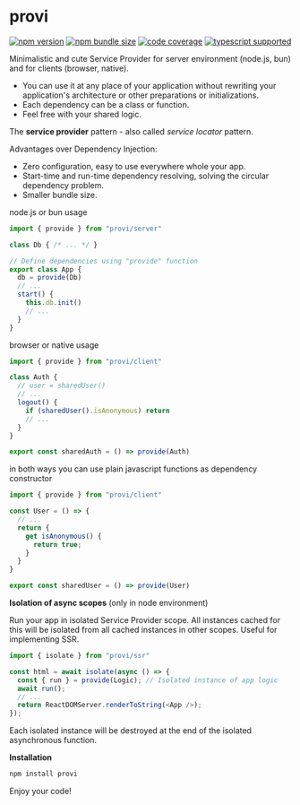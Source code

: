 # provi

[![npm version](https://img.shields.io/npm/v/provi?style=flat-square)](https://www.npmjs.com/package/provi)
[![npm bundle size](https://img.shields.io/bundlephobia/minzip/provi?style=flat-square)](https://bundlephobia.com/result?p=provi)
[![code coverage](https://img.shields.io/coveralls/github/re-js/provi?style=flat-square)](https://coveralls.io/github/re-js/provi)
[![typescript supported](https://img.shields.io/npm/types/typescript?style=flat-square)](index.d.ts)

Minimalistic and cute Service Provider for server environment (node.js, bun) and for clients (browser, native).

- You can use it at any place of your application without rewriting your application's architecture or other preparations or initializations.
- Each dependency can be a class or function.
- Feel free with your shared logic.

The **service provider** pattern - also called _service locator_ pattern.

Advantages over Dependency Injection:

  - Zero configuration, easy to use everywhere whole your app.
  - Start-time and run-time dependency resolving, solving the circular dependency problem.
  - Smaller bundle size.

node.js or bun usage

```javascript
import { provide } from "provi/server"

class Db { /* ... */ }

// Define dependencies using "provide" function
export class App {
  db = provide(Db)
  // ...
  start() {
    this.db.init()
    // ...
  }
}
```

browser or native usage

```javascript
import { provide } from "provi/client"

class Auth {
  // user = sharedUser()
  // ...
  logout() {
    if (sharedUser().isAnonymous) return
    // ...
  }
}

export const sharedAuth = () => provide(Auth)
```

in both ways you can use plain javascript functions as dependency constructor

```javascript
import { provide } from "provi/client"

const User = () => {
  // ...
  return {
    get isAnonymous() {
      return true;
    }
  }
}

export const sharedUser = () => provide(User)
```

**Isolation of async scopes** (only in node environment)

Run your app in isolated Service Provider scope. All instances cached for this will be isolated from all cached instances in other scopes. Useful for implementing SSR.

```javascript
import { isolate } from "provi/ssr"

const html = await isolate(async () => {
  const { run } = provide(Logic); // Isolated instance of app logic
  await run();
  // ...
  return ReactDOMServer.renderToString(<App />);
});
```

Each isolated instance will be destroyed at the end of the isolated asynchronous function.


**Installation**

```bash
npm install provi
```

Enjoy your code!